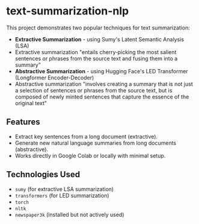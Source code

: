 # text-summarization-nlp
This project demonstrates two popular techniques for text summarization:

-  **Extractive Summarization** - using Sumy's Latent Semantic Analysis (LSA)
-  Extractive summarization "entails cherry‑picking the most salient sentences or phrases from the source text and fusing them into a summary"
-  **Abstractive Summarization** - using Hugging Face's LED Transformer (Longformer Encoder-Decoder)
-  Abstractive summarization "involves creating a summary that is not just a selection of sentences or phrases from the source text, but is composed of newly minted sentences that capture the essence of the original text"

##  Features

- Extract key sentences from a long document (extractive).
- Generate new natural language summaries from long documents (abstractive).
- Works directly in Google Colab or locally with minimal setup.

##  Technologies Used

- `sumy` (for extractive LSA summarization)
- `transformers` (for LED summarization)
- `torch`
- `nltk`
- `newspaper3k` (installed but not actively used)

